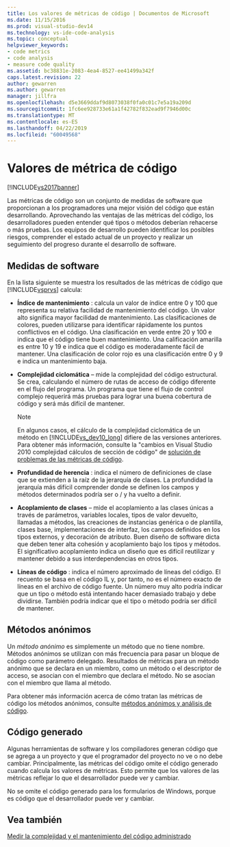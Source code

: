 ```yaml
---
title: Los valores de métricas de código | Documentos de Microsoft
ms.date: 11/15/2016
ms.prod: visual-studio-dev14
ms.technology: vs-ide-code-analysis
ms.topic: conceptual
helpviewer_keywords:
- code metrics
- code analysis
- measure code quality
ms.assetid: bc38831e-2083-4ea4-8527-ee41499a342f
caps.latest.revision: 22
author: gewarren
ms.author: gewarren
manager: jillfra
ms.openlocfilehash: d5e3669ddaf9d8073038f0fa0c01c7e5a19a209d
ms.sourcegitcommit: 1fc6ee928733e61a1f42782f832ead9f7946d00c
ms.translationtype: MT
ms.contentlocale: es-ES
ms.lasthandoff: 04/22/2019
ms.locfileid: "60049568"
---
```

# <a name="code-metrics-values"></a>Valores de métrica de código
[!INCLUDE[vs2017banner](../includes/vs2017banner.md)]

Las métricas de código son un conjunto de medidas de software que proporcionan a los programadores una mejor visión del código que están desarrollando. Aprovechando las ventajas de las métricas del código, los desarrolladores pueden entender qué tipos o métodos deberían rehacerse o más pruebas. Los equipos de desarrollo pueden identificar los posibles riesgos, comprender el estado actual de un proyecto y realizar un seguimiento del progreso durante el desarrollo de software.  
  
## <a name="software-measurements"></a>Medidas de software  
 En la lista siguiente se muestra los resultados de las métricas de código que [!INCLUDE[vsprvs](../includes/vsprvs-md.md)] calcula:  
  
- **Índice de mantenimiento** : calcula un valor de índice entre 0 y 100 que representa su relativa facilidad de mantenimiento del código. Un valor alto significa mayor facilidad de mantenimiento. Las clasificaciones de colores, pueden utilizarse para identificar rápidamente los puntos conflictivos en el código. Una clasificación en verde entre 20 y 100 e indica que el código tiene buen mantenimiento. Una calificación amarilla es entre 10 y 19 e indica que el código es moderadamente fácil de mantener. Una clasificación de color rojo es una clasificación entre 0 y 9 e indica un mantenimiento baja.  
  
- **Complejidad ciclomática** – mide la complejidad del código estructural. Se crea, calculando el número de rutas de acceso de código diferente en el flujo del programa. Un programa que tiene el flujo de control complejo requerirá más pruebas para lograr una buena cobertura de código y será más difícil de mantener.  
  
    > [!NOTE]
    >  En algunos casos, el cálculo de la complejidad ciclomática de un método en [!INCLUDE[vs_dev10_long](../includes/vs-dev10-long-md.md)] difiere de las versiones anteriores. Para obtener más información, consulte la "cambios en Visual Studio 2010 complejidad cálculos de sección de código" de [solución de problemas de las métricas de código](../code-quality/troubleshooting-code-metrics-issues.md).  
  
- **Profundidad de herencia** : indica el número de definiciones de clase que se extienden a la raíz de la jerarquía de clases. La profundidad la jerarquía más difícil comprender donde se definen los campos y métodos determinados podría ser o / y ha vuelto a definir.  
  
- **Acoplamiento de clases** – mide el acoplamiento a las clases únicas a través de parámetros, variables locales, tipos de valor devuelto, llamadas a métodos, las creaciones de instancias genérica o de plantilla, clases base, implementaciones de interfaz, los campos definidos en los tipos externos, y decoración de atributo. Buen diseño de software dicta que deben tener alta cohesión y acoplamiento bajo los tipos y métodos. El significativo acoplamiento indica un diseño que es difícil reutilizar y mantener debido a sus interdependencias en otros tipos.  
  
- **Líneas de código** : indica el número aproximado de líneas del código. El recuento se basa en el código IL y, por tanto, no es el número exacto de líneas en el archivo de código fuente. Un número muy alto podría indicar que un tipo o método está intentando hacer demasiado trabajo y debe dividirse. También podría indicar que el tipo o método podría ser difícil de mantener.  
  
## <a name="anonymous-methods"></a>Métodos anónimos  
 Un *método anónimo* es simplemente un método que no tiene nombre. Métodos anónimos se utilizan con más frecuencia para pasar un bloque de código como parámetro delegado. Resultados de métricas para un método anónimo que se declara en un miembro, como un método o el descriptor de acceso, se asocian con el miembro que declara el método. No se asocian con el miembro que llama al método.  
  
 Para obtener más información acerca de cómo tratan las métricas de código los métodos anónimos, consulte [métodos anónimos y análisis de código](../code-quality/anonymous-methods-and-code-analysis.md).  
  
## <a name="generated-code"></a>Código generado  
 Algunas herramientas de software y los compiladores generan código que se agrega a un proyecto y que el programador del proyecto no ve o no debe cambiar. Principalmente, las métricas del código omite el código generado cuando calcula los valores de métricas. Esto permite que los valores de las métricas reflejar lo que el desarrollador puede ver y cambiar.  
  
 No se omite el código generado para los formularios de Windows, porque es código que el desarrollador puede ver y cambiar.  
  
## <a name="see-also"></a>Vea también  
 [Medir la complejidad y el mantenimiento del código administrado](../code-quality/measuring-complexity-and-maintainability-of-managed-code.md)
